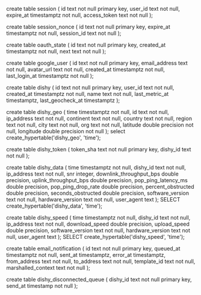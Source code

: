 create table session (
  id text not null primary key,
  user_id text not null,
  expire_at timestamptz not null,
  access_token text not null
);

create table session_nonce (
  id text not null primary key,
  expire_at timestamptz not null,
  session_id text not null
);

create table oauth_state (
  id text not null primary key,
  created_at timestamptz not null,
  next text not null
);

create table google_user (
  id text not null primary key,
  email_address text not null,
  avatar_url text not null,
  created_at timestamptz not null,
  last_login_at timestamptz not null
);

create table dishy (
  id text not null primary key,
  user_id text not null,
  created_at timestamptz not null,
  name text not null,
  last_metric_at timestamptz,
  last_geocheck_at timestamptz
);

create table dishy_geo (
  time timestamptz not null,
  id text not null,
  ip_address text not null,
  continent text not null,
  country text not null,
  region text not null,
  city text not null,
  org text not null,
  latitude double precision not null,
  longitude double precision not null
);
select create_hypertable('dishy_geo', 'time');

create table dishy_token (
  token_sha text not null primary key,
  dishy_id text not null
);

create table dishy_data (
  time timestamptz not null,
  dishy_id text not null,
  ip_address text not null,
  snr integer,
  downlink_throughput_bps double precision,
  uplink_throughput_bps double precision,
  pop_ping_latency_ms double precision,
  pop_ping_drop_rate double precision,
  percent_obstructed double precision,
  seconds_obstructed double precision,
  software_version text not null,
  hardware_version text not null,
  user_agent text
);
SELECT create_hypertable('dishy_data', 'time'); 

create table dishy_speed (
  time timestamptz not null,
  dishy_id text not null,
  ip_address text not null,
  download_speed double precision,
  upload_speed double precision,
  software_version text not null,
  hardware_version text not null,
  user_agent text
);
SELECT create_hypertable('dishy_speed', 'time'); 

create table email_notification (
  id text not null primary key,
  queued_at timestamptz not null,
  sent_at timestamptz,
  error_at timestamptz,
  from_address text not null,
  to_address text not null,
  template_id text not null,
  marshalled_context text not null
);

create table dishy_disconnected_queue (
  dishy_id text not null primary key,
  send_at timestamp not null
);

